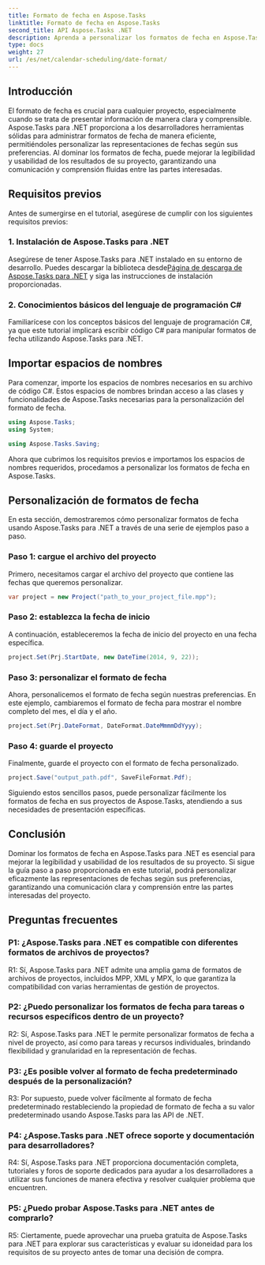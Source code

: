 ```yaml
---
title: Formato de fecha en Aspose.Tasks
linktitle: Formato de fecha en Aspose.Tasks
second_title: API Aspose.Tasks .NET
description: Aprenda a personalizar los formatos de fecha en Aspose.Tasks para .NET sin esfuerzo con este completo tutorial paso a paso.
type: docs
weight: 27
url: /es/net/calendar-scheduling/date-format/
---
```

## Introducción

El formato de fecha es crucial para cualquier proyecto, especialmente cuando se trata de presentar información de manera clara y comprensible. Aspose.Tasks para .NET proporciona a los desarrolladores herramientas sólidas para administrar formatos de fecha de manera eficiente, permitiéndoles personalizar las representaciones de fechas según sus preferencias. Al dominar los formatos de fecha, puede mejorar la legibilidad y usabilidad de los resultados de su proyecto, garantizando una comunicación y comprensión fluidas entre las partes interesadas.

## Requisitos previos

Antes de sumergirse en el tutorial, asegúrese de cumplir con los siguientes requisitos previos:

### 1. Instalación de Aspose.Tasks para .NET

 Asegúrese de tener Aspose.Tasks para .NET instalado en su entorno de desarrollo. Puedes descargar la biblioteca desde[Página de descarga de Aspose.Tasks para .NET](https://releases.aspose.com/tasks/net/) y siga las instrucciones de instalación proporcionadas.

### 2. Conocimientos básicos del lenguaje de programación C#

Familiarícese con los conceptos básicos del lenguaje de programación C#, ya que este tutorial implicará escribir código C# para manipular formatos de fecha utilizando Aspose.Tasks para .NET.

## Importar espacios de nombres

Para comenzar, importe los espacios de nombres necesarios en su archivo de código C#. Estos espacios de nombres brindan acceso a las clases y funcionalidades de Aspose.Tasks necesarias para la personalización del formato de fecha.

```csharp
using Aspose.Tasks;
using System;

using Aspose.Tasks.Saving;

```

Ahora que cubrimos los requisitos previos e importamos los espacios de nombres requeridos, procedamos a personalizar los formatos de fecha en Aspose.Tasks.

## Personalización de formatos de fecha

En esta sección, demostraremos cómo personalizar formatos de fecha usando Aspose.Tasks para .NET a través de una serie de ejemplos paso a paso.

### Paso 1: cargue el archivo del proyecto

Primero, necesitamos cargar el archivo del proyecto que contiene las fechas que queremos personalizar.

```csharp
var project = new Project("path_to_your_project_file.mpp");
```

### Paso 2: establezca la fecha de inicio

A continuación, estableceremos la fecha de inicio del proyecto en una fecha específica.

```csharp
project.Set(Prj.StartDate, new DateTime(2014, 9, 22));
```

### Paso 3: personalizar el formato de fecha

Ahora, personalicemos el formato de fecha según nuestras preferencias. En este ejemplo, cambiaremos el formato de fecha para mostrar el nombre completo del mes, el día y el año.

```csharp
project.Set(Prj.DateFormat, DateFormat.DateMmmmDdYyyy);
```

### Paso 4: guarde el proyecto

Finalmente, guarde el proyecto con el formato de fecha personalizado.

```csharp
project.Save("output_path.pdf", SaveFileFormat.Pdf);
```

Siguiendo estos sencillos pasos, puede personalizar fácilmente los formatos de fecha en sus proyectos de Aspose.Tasks, atendiendo a sus necesidades de presentación específicas.

## Conclusión

Dominar los formatos de fecha en Aspose.Tasks para .NET es esencial para mejorar la legibilidad y usabilidad de los resultados de su proyecto. Si sigue la guía paso a paso proporcionada en este tutorial, podrá personalizar eficazmente las representaciones de fechas según sus preferencias, garantizando una comunicación clara y comprensión entre las partes interesadas del proyecto.

## Preguntas frecuentes

### P1: ¿Aspose.Tasks para .NET es compatible con diferentes formatos de archivos de proyectos?

R1: Sí, Aspose.Tasks para .NET admite una amplia gama de formatos de archivos de proyectos, incluidos MPP, XML y MPX, lo que garantiza la compatibilidad con varias herramientas de gestión de proyectos.

### P2: ¿Puedo personalizar los formatos de fecha para tareas o recursos específicos dentro de un proyecto?

R2: Sí, Aspose.Tasks para .NET le permite personalizar formatos de fecha a nivel de proyecto, así como para tareas y recursos individuales, brindando flexibilidad y granularidad en la representación de fechas.

### P3: ¿Es posible volver al formato de fecha predeterminado después de la personalización?

R3: Por supuesto, puede volver fácilmente al formato de fecha predeterminado restableciendo la propiedad de formato de fecha a su valor predeterminado usando Aspose.Tasks para las API de .NET.

### P4: ¿Aspose.Tasks para .NET ofrece soporte y documentación para desarrolladores?

R4: Sí, Aspose.Tasks para .NET proporciona documentación completa, tutoriales y foros de soporte dedicados para ayudar a los desarrolladores a utilizar sus funciones de manera efectiva y resolver cualquier problema que encuentren.

### P5: ¿Puedo probar Aspose.Tasks para .NET antes de comprarlo?

R5: Ciertamente, puede aprovechar una prueba gratuita de Aspose.Tasks para .NET para explorar sus características y evaluar su idoneidad para los requisitos de su proyecto antes de tomar una decisión de compra.